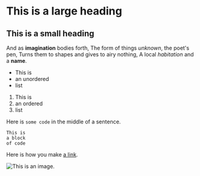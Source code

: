 # This is a large heading

## This is a small heading

And as **imagination** bodies forth,
The form of things *unknown*, the poet's pen,
Turns them to shapes and gives to airy nothing,
A local *habitation* and a **name**.

- This is 
- an unordered
- list

1. This is
2. an ordered
3. list

Here is `some code` in the middle of a sentence.

```
This is 
a block 
of code
```
Here is how you make [a link](https://www.wikipedia.org/).

![This is an image.](https://github.com/yihui/xaringan/releases/download/v0.0.2/karl-moustache.jpg)
